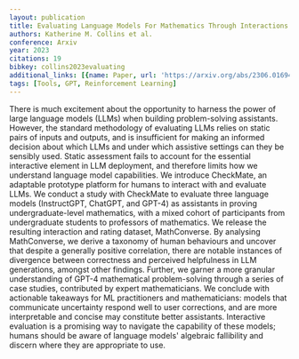 ```yaml
---
layout: publication
title: Evaluating Language Models For Mathematics Through Interactions
authors: Katherine M. Collins et al.
conference: Arxiv
year: 2023
citations: 19
bibkey: collins2023evaluating
additional_links: [{name: Paper, url: 'https://arxiv.org/abs/2306.01694'}]
tags: [Tools, GPT, Reinforcement Learning]
---
```

There is much excitement about the opportunity to harness the power of large
language models (LLMs) when building problem-solving assistants. However, the
standard methodology of evaluating LLMs relies on static pairs of inputs and
outputs, and is insufficient for making an informed decision about which LLMs
and under which assistive settings can they be sensibly used. Static assessment
fails to account for the essential interactive element in LLM deployment, and
therefore limits how we understand language model capabilities. We introduce
CheckMate, an adaptable prototype platform for humans to interact with and
evaluate LLMs. We conduct a study with CheckMate to evaluate three language
models (InstructGPT, ChatGPT, and GPT-4) as assistants in proving
undergraduate-level mathematics, with a mixed cohort of participants from
undergraduate students to professors of mathematics. We release the resulting
interaction and rating dataset, MathConverse. By analysing MathConverse, we
derive a taxonomy of human behaviours and uncover that despite a generally
positive correlation, there are notable instances of divergence between
correctness and perceived helpfulness in LLM generations, amongst other
findings. Further, we garner a more granular understanding of GPT-4
mathematical problem-solving through a series of case studies, contributed by
expert mathematicians. We conclude with actionable takeaways for ML
practitioners and mathematicians: models that communicate uncertainty respond
well to user corrections, and are more interpretable and concise may constitute
better assistants. Interactive evaluation is a promising way to navigate the
capability of these models; humans should be aware of language models'
algebraic fallibility and discern where they are appropriate to use.